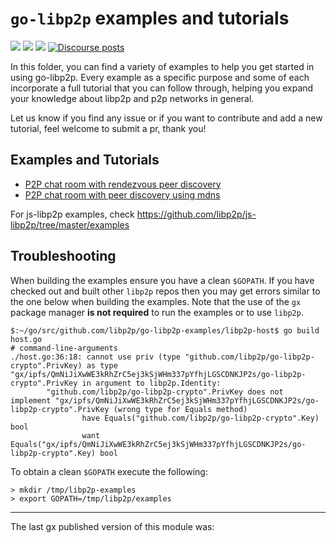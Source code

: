 # `go-libp2p` examples and tutorials

[![](https://img.shields.io/badge/made%20by-Protocol%20Labs-blue.svg?style=flat-square)](https://protocol.ai)
[![](https://img.shields.io/badge/project-libp2p-yellow.svg?style=flat-square)](https://libp2p.io/)
[![](https://img.shields.io/badge/freenode-%23libp2p-yellow.svg?style=flat-square)](http://webchat.freenode.net/?channels=%23libp2p)
[![Discourse posts](https://img.shields.io/discourse/https/discuss.libp2p.io/posts.svg)](https://discuss.libp2p.io)

In this folder, you can find a variety of examples to help you get started in using go-libp2p. Every example as a specific purpose and some of each incorporate a full tutorial that you can follow through, helping you expand your knowledge about libp2p and p2p networks in general.

Let us know if you find any issue or if you want to contribute and add a new tutorial, feel welcome to submit a pr, thank you!

## Examples and Tutorials

- [P2P chat room with rendezvous peer discovery](./room-chat-with-rendezvous)
- [P2P chat room with peer discovery using mdns](./room-chat-with-mdns)

For js-libp2p examples, check https://github.com/libp2p/js-libp2p/tree/master/examples

## Troubleshooting

When building the examples ensure you have a clean `$GOPATH`. If you have checked out and built other `libp2p` repos then you may get errors similar to the one below when building the examples. Note that the use of the `gx` package manager **is not required** to run the examples or to use `libp2p`.
```
$:~/go/src/github.com/libp2p/go-libp2p-examples/libp2p-host$ go build host.go
# command-line-arguments
./host.go:36:18: cannot use priv (type "github.com/libp2p/go-libp2p-crypto".PrivKey) as type "gx/ipfs/QmNiJiXwWE3kRhZrC5ej3kSjWHm337pYfhjLGSCDNKJP2s/go-libp2p-crypto".PrivKey in argument to libp2p.Identity:
        "github.com/libp2p/go-libp2p-crypto".PrivKey does not implement "gx/ipfs/QmNiJiXwWE3kRhZrC5ej3kSjWHm337pYfhjLGSCDNKJP2s/go-libp2p-crypto".PrivKey (wrong type for Equals method)
                have Equals("github.com/libp2p/go-libp2p-crypto".Key) bool
                want Equals("gx/ipfs/QmNiJiXwWE3kRhZrC5ej3kSjWHm337pYfhjLGSCDNKJP2s/go-libp2p-crypto".Key) bool
```

To obtain a clean `$GOPATH` execute the following:
```
> mkdir /tmp/libp2p-examples
> export GOPATH=/tmp/libp2p/examples
```

---

The last gx published version of this module was:
